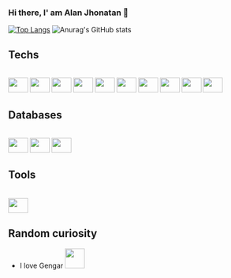 ### Hi there, I' am Alan Jhonatan 👋

[![Top Langs](https://github-readme-stats.vercel.app/api/top-langs/?username=alanjhonatan&layout=compact&hide=jupyter%20notebook&show_icons=true&title_color=fff&icon_color=79ff97&text_color=9f9f9f&bg_color=151515)](https://github.com/alanjhonatan/github-readme-stats)
![Anurag's GitHub stats](https://github-readme-stats.vercel.app/api/?username=alanjhonatan&show_icons=true&title_color=fff&icon_color=79ff97&text_color=9f9f9f&bg_color=151515)

## Techs

<div style="display: inline_block"><br>
 <!-- HTML -->
 <img height="30" width="40" src="https://cdn.jsdelivr.net/gh/devicons/devicon/icons/html5/html5-original.svg" />

 <!-- CSS -->
 <img height="30" width="40" src="https://cdn.jsdelivr.net/gh/devicons/devicon/icons/css3/css3-original.svg" />

 <!-- Javascript -->
 <img height="30" width="40" src="https://cdn.jsdelivr.net/gh/devicons/devicon/icons/javascript/javascript-original.svg" />

 <!-- Typescript -->
 <img height="30" width="40" src="https://cdn.jsdelivr.net/gh/devicons/devicon/icons/typescript/typescript-original.svg" />

 <!-- Node JS -->
 <img height="30" width="40" src="https://cdn.jsdelivr.net/gh/devicons/devicon/icons/nodejs/nodejs-original.svg" />

 <!-- React JS -->
 <img height="30" width="40" src="https://cdn.jsdelivr.net/gh/devicons/devicon/icons/react/react-original.svg" />

 <!-- Next JS -->
 <img height="30" width="40" src="https://cdn.jsdelivr.net/gh/devicons/devicon/icons/nextjs/nextjs-original-wordmark.svg" />

 <!-- GraphQL -->
 <img height="30" width="40" src="https://cdn.jsdelivr.net/gh/devicons/devicon/icons/graphql/graphql-plain-wordmark.svg" />

 <!-- Docker -->
 <img height="30" width="40" src="https://cdn.jsdelivr.net/gh/devicons/devicon/icons/docker/docker-original-wordmark.svg" />

 <!-- Firebase -->
 <img height="30" width="40" src="https://cdn.jsdelivr.net/gh/devicons/devicon/icons/firebase/firebase-plain-wordmark.svg" />
</div>

## Databases

<div style="display: inline_block"><br>
 <!-- Mongo DB -->
 <img height="30" width="40" src="https://cdn.jsdelivr.net/gh/devicons/devicon/icons/mongodb/mongodb-original-wordmark.svg" />


 <!-- PostgreSQL -->
 <img height="30" width="40" src="https://cdn.jsdelivr.net/gh/devicons/devicon/icons/postgresql/postgresql-original-wordmark.svg" />


 <!-- Mysql -->
 <img height="30" width="40" src="https://cdn.jsdelivr.net/gh/devicons/devicon/icons/mysql/mysql-original-wordmark.svg" />
</div>

## Tools

<div style="display: inline_block"><br>
 <!-- Vscode -->
 <img height="30" width="40" src="https://cdn.jsdelivr.net/gh/devicons/devicon/icons/vscode/vscode-original.svg" />
</div>
 
 ##

## Random curiosity

- I love Gengar <img width="40" height="40" src="https://user-images.githubusercontent.com/41169099/156684007-5e69e5b0-86e5-451e-8fab-bcddca4c6e34.gif" />

